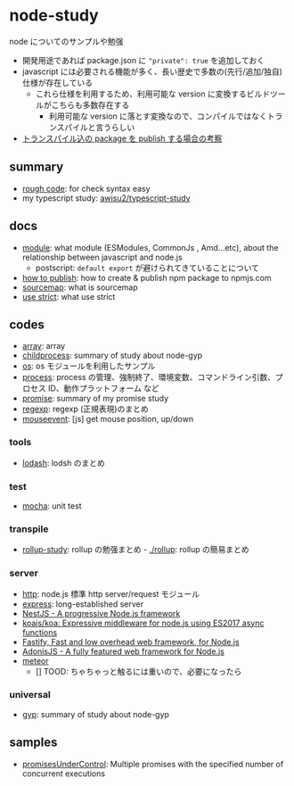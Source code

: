 # node-study

node についてのサンプルや勉强

- 開発用途であれば package.json に `"private": true` を追加しておく
- javascript には必要される機能が多く、長い歴史で多数の(先行/追加/独自)仕様が存在している
  - これら仕様を利用するため、利用可能な version に変換するビルドツールがこちらも多数存在する
    - 利用可能な version に落とす変換なので、コンパイルではなくトランスパイルと言うらしい
- [トランスパイル込の package を publish する場合の考察](./howToPublish)

## summary

- [rough code](./roughCode/): for check syntax easy
- my typescript study: [awisu2/typescript\-study](https://github.com/awisu2/typescript-study)

## docs

- [module](./docs/module.md): what module (ESModules, CommonJs , Amd...etc), about the relationship between javascript and node.js
  - postscript: `default export` が避けられてきていることについて
- [how to publish](./howToPublish): how to create & publish npm package to npmjs.com
- [sourcemap](./docs/sourcemap.md): what is sourcemap
- [use strict](./docs/useStrict.md): what use strict

## codes

- [array](./array-study): array
- [childprocess](./childprocess): summary of study about node-gyp
- [os](./os): os モジュールを利用したサンプル
- [process](./process): process の管理、強制終了、環境変数、コマンドライン引数、プロセス ID、動作プラットフォーム など
- [promise](./promise-study): summary of my promise study
- [regexp](./regexp-study): regexp (正規表現)のまとめ
- [mouseevent](./mouseevent-study): [js] get mouse position, up/down

### tools

- [lodash](./lodash-study): lodsh のまとめ

### test

- [mocha](./mocha): unit test

### transpile

- [rollup\-study](https://github.com/awisu2/rollup-study): rollup の勉强まとめ - [./rollup](./rollup): rollup の簡易まとめ

### server

- [http](./http-study): node.js 標準 http server/request モジュール
- [express](./express-study): long-established server
- [NestJS \- A progressive Node\.js framework](https://nestjs.com/)
- [koajs/koa: Expressive middleware for node\.js using ES2017 async functions](https://github.com/koajs/koa)
- [Fastify, Fast and low overhead web framework, for Node\.js](https://www.fastify.io/)
- [AdonisJS \- A fully featured web framework for Node\.js](https://adonisjs.com/)
- [meteor](./meteor-study)
  - [] TOOD: ちゃちゃっと触るには重いので、必要になったら

### universal

- [gyp](./gyp): summary of study about node-gyp

## samples

- [promisesUnderControl](./samples/promisesUnderControl.ts): Multiple promises with the specified number of concurrent executions

